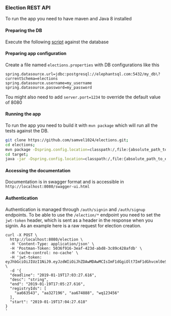 ### Election REST API


To run the app you need to have maven and Java 8 installed

#### Preparing the DB

Execute the following [script](https://raw.githubusercontent.com/samvel1024/elections/master/src/main/resources/schema.sql?token=ASgnMFy8CpWVB1EbQFc1oOGN_D9Rmpm4ks5cTOE9wA%3D%3D) against the database 

#### Preparing app configuration

Create a file named `elections.properties` with DB configurations like this

```
spring.datasource.url=jdbc:postgresql://elephantsql.com:5432/my_db\?currentSchema=elections
spring.datasource.username=my_username 
spring.datasource.password=my_password
```
Tou might also need to add `server.port=1234` to override the default value of 8080

#### Running the app

To run the app you need to build it with `mvn package` which will run all the tests against the DB.

```bash
git clone https://github.com/samvel1024/elections.git;
cd elections;
mvn package -Dspring.config.location=classpath:/,file:{absolute_path_to_elections_properties};
cd target;
java -jar -Dspring.config.location=classpath:/,file:{absolute_path_to_elections_properties} election-0.0.1-SNAPSHOT.jar;
```

#### Accessing the documentation

Documentation is in swagger format and is accessible in `http://localhost:8080/swagger-ui.html`


####  Authentication

Authentication is managed through `/auth/signin` and `/auth/signup` endpoints. To be able to use the `/election/*` endpoint you need to set the `jwt-token` header, which is sent as a header in the response when you signin. As an example here is a raw request for election creation.

```
curl -X POST \
  http://localhost:8080/election \
  -H 'Content-Type: application/json' \
  -H 'Postman-Token: 5036f916-3eaf-423d-abd8-3c89c428afdb' \
  -H 'cache-control: no-cache' \
  -H 'jwt-token: eyJhbGciOiJIUzI1NiJ9.eyJzdWIiOiJhZDAwMDAwMCIsImF1dGgiOlt7ImF1dGhvcml0eSI6IkFETUlOIn1dLCJpYXQiOjE1NDc5MDQ0MzgsImV4cCI6MTU0ODI2NDQzOH0.rVY8sohj6Pfy6OshR22R0Cd3fGGdI68WHLh6J99YDZ4' \
  -d '{
  "deadline": "2019-01-19T17:03:27.616",
  "desc": "string",
  "end": "2019-01-19T17:05:27.616",
  "registryIds": [
    "aa663543", "aa327196", "aa674888", "wq123456"
  ],
  "start": "2019-01-19T17:04:27.618"
}
'
```


